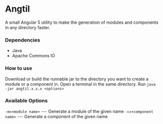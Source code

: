 # Angtil

A small Angular 5 utility to make the generation of modules and components in any directory faster.

### Dependencies
- Java
- Apache Commons IO

### How to use
Download or build the runnable jar to the directory you want to create a module or a component in.
Open a terminal in the same directory.
Run `java -jar angtil.x.x.x <options>`

### Available Options
`-m=<module name>` --- Generate a module of the given name
`-c=<component name>` --- Generate a component of the given name